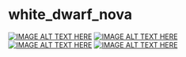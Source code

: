 # white_dwarf_nova
[![IMAGE ALT TEXT HERE](http://img.youtube.com/vi/fAkSdxgpsTU/0.jpg)](http://www.youtube.com/watch?v=fAkSdxgpsTU)
[![IMAGE ALT TEXT HERE](http://img.youtube.com/vi/5tZzOy36Z2M/0.jpg)](http://www.youtube.com/watch?v=5tZzOy36Z2M)
[![IMAGE ALT TEXT HERE](http://img.youtube.com/vi/KNVFV52dHF4/0.jpg)](http://www.youtube.com/watch?v=KNVFV52dHF4)
[![IMAGE ALT TEXT HERE](http://img.youtube.com/vi/6XSHo8nPjck/0.jpg)](http://www.youtube.com/watch?v=6XSHo8nPjck)
